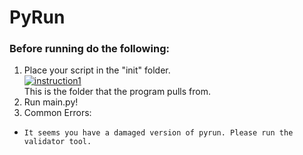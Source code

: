 # PyRun
### Before running do the following:
1. Place your script in the "init" folder.
<br><a href="https://imgbb.com/"><img src="https://i.ibb.co/LJSNQJ6/instruction1.png" alt="instruction1" border="0"></a><br>
This is the folder that the program pulls from.
2. Run main.py!
3. Common Errors:
- `It seems you have a damaged version of pyrun. Please run the validator tool.`
